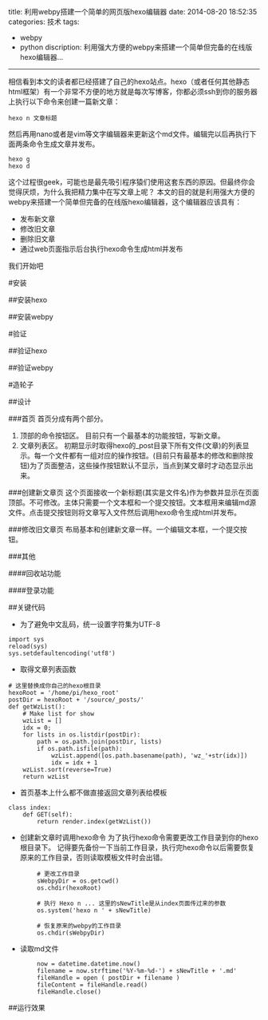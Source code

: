 title: 利用webpy搭建一个简单的网页版hexo编辑器
date: 2014-08-20 18:52:35
categories: 技术
tags:
- webpy
- python
discription: 利用强大方便的webpy来搭建一个简单但完备的在线版hexo编辑器...
---
相信看到本文的读者都已经搭建了自己的hexo站点。hexo（或者任何其他静态html框架）有一个非常不方便的地方就是每次写博客，你都必须ssh到你的服务器上执行以下命令来创建一篇新文章：
```
hexo n 文章标题
```
<!-- more -->
然后再用nano或者是vim等文字编辑器来更新这个md文件。编辑完以后再执行下面两条命令生成文章并发布。
```
hexo g
hexo d 
```
这个过程很geek，可能也是最先吸引程序猿们使用这套东西的原因。但最终你会觉得厌烦，为什么我把精力集中在写文章上呢？
本文的目的就是利用强大方便的webpy来搭建一个简单但完备的在线版hexo编辑器，这个编辑器应该具有：
- 发布新文章
- 修改旧文章
- 删除旧文章
- 通过web页面指示后台执行hexo命令生成html并发布

我们开始吧

#安装

##安装hexo

##安装webpy

#验证

##验证hexo

##验证webpy

#造轮子

##设计

###首页
首页分成有两个部分。
1. 顶部的命令按钮区。
目前只有一个最基本的功能按钮，写新文章。
2. 文章列表区。
初期显示时取得hexo的_post目录下所有文件(文章)的列表显示。每一个文件都有一组对应的操作按钮。(目前只有最基本的修改和删除按钮)为了页面整洁，这些操作按钮默认不显示，当点到某文章时才动态显示出来。

###创建新文章页
这个页面接收一个新标题(其实是文件名)作为参数并显示在页面顶部。不可修改。主体只需要一个文本框和一个提交按钮。文本框用来编辑md源文件。点击提交按钮则将文章写入文件然后调用hexo命令生成html并发布。

###修改旧文章页
布局基本和创建新文章一样。一个编辑文本框，一个提交按钮。

###其他

####回收站功能

####登录功能

##关键代码

- 为了避免中文乱码，统一设置字符集为UTF-8
```
import sys
reload(sys)
sys.setdefaultencoding('utf8')
```

- 取得文章列表函数
```
# 这里替换成你自己的hexo根目录
hexoRoot = '/home/pi/hexo_root'
postDir = hexoRoot + '/source/_posts/'
def getWzList():
    # Make list for show
    wzList = []
    idx = 0;
    for lists in os.listdir(postDir): 
        path = os.path.join(postDir, lists) 
        if os.path.isfile(path):
            wzList.append([os.path.basename(path), 'wz_'+str(idx)])
            idx = idx + 1
    wzList.sort(reverse=True)
    return wzList
```

- 首页基本上什么都不做直接返回文章列表给模板
```
class index:
    def GET(self):
        return render.index(getWzList())
```

- 创建新文章时调用hexo命令
为了执行hexo命令需要更改工作目录到你的hexo根目录下。
记得要先备份一下当前工作目录，执行完hexo命令以后需要恢复原来的工作目录，否则读取模板文件时会出错。
```
        # 更改工作目录
        sWebpyDir = os.getcwd()
        os.chdir(hexoRoot)
        
        # 执行 Hexo n ... 这里的sNewTitle是从index页面传过来的参数
        os.system('hexo n ' + sNewTitle)
        
        # 恢复原来的webpy的工作目录
        os.chdir(sWebpyDir)
```

- 读取md文件
```
        now = datetime.datetime.now()
        filename = now.strftime('%Y-%m-%d-') + sNewTitle + '.md'
        fileHandle = open ( postDir + filename )
        fileContent = fileHandle.read()
        fileHandle.close()
```
##运行效果




